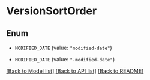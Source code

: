 # VersionSortOrder

## Enum


* `MODIFIED_DATE` (value: `"modified-date"`)

* `MODIFIED_DATE` (value: `"-modified-date"`)


[[Back to Model list]](../README.md#documentation-for-models) [[Back to API list]](../README.md#documentation-for-api-endpoints) [[Back to README]](../README.md)


